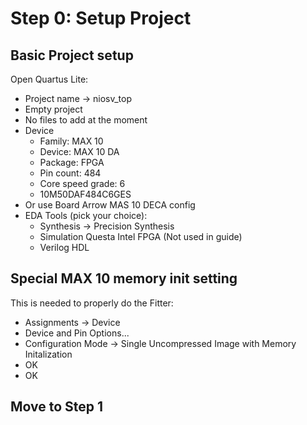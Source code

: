 # Step 0: Setup Project

## Basic Project setup
 Open Quartus Lite:
 * Project name -> niosv_top 
 * Empty project
 * No files to add at the moment
 * Device
   * Family: MAX 10
   * Device: MAX 10 DA
   * Package: FPGA
   * Pin count: 484
   * Core speed grade: 6
   * 10M50DAF484C6GES
 *  Or use Board Arrow MAS 10 DECA config
 *  EDA Tools (pick your choice):
    *  Synthesis -> Precision Synthesis
    *  Simulation Questa Intel FPGA (Not used in guide)
    *  Verilog HDL

## Special MAX 10 memory init setting
This is needed to properly do the Fitter:
* Assignments -> Device
* Device and Pin Options...
* Configuration Mode -> Single Uncompressed Image with Memory Initalization
* OK
* OK

## Move to Step 1
